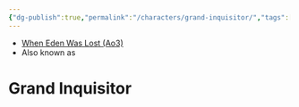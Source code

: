 ```yaml
---
{"dg-publish":true,"permalink":"/characters/grand-inquisitor/","tags":["inquisitor","galaticempire","unfinished","forcesensitive"]}
---
```


- [When Eden Was Lost (Ao3)](https://archiveofourown.org/works/19334440/chapters/45992584)
- Also known as 
# Grand Inquisitor

